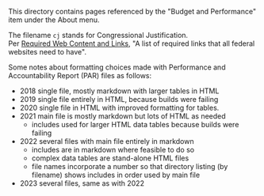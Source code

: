 This directory contains pages referenced by the "Budget and Performance" item under the About menu.

The filename `cj` stands for Congressional Justification. \
Per [Required Web Content and Links](https://digital.gov/resources/required-web-content-and-links/), "A list of required links that all federal websites need to have".

Some notes about formatting choices made with Performance and Accountability Report (PAR) files as follows:
- 2018 single file, mostly markdown with larger tables in HTML
- 2019 single file entirely in HTML, because builds were failing
- 2020 single file in HTML with improved formatting for tables.
- 2021 main file is mostly markdown but lots of HTML as needed
  + includes used for larger HTML data tables because builds were failing
- 2022 several files with main file entirely in markdown
  + includes are in markdown where feasible to do so
  + complex data tables are stand-alone HTML files
  + file names incorporate a number so that directory listing (by filename) shows includes in order used by main file
- 2023 several files, same as with 2022
